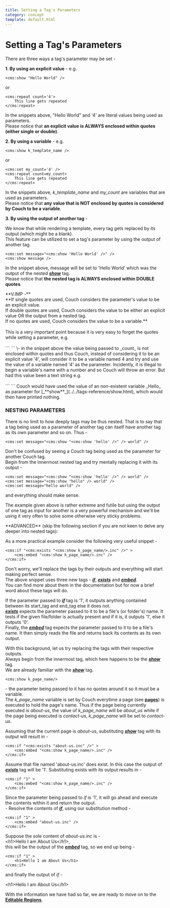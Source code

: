 ```yaml
---
title: Setting a Tag's Parameters
category: concept
template: default.html
---
```


# Setting a Tag's Parameters

There are three ways a tag's parameter may be set -

**1\. By using an explicit value** - e.g.

```
<cms:show "Hello World" />
```

or

```
<cms:repeat count='4'>
    This line gets repeated
</cms:repeat>
```

In the snippets above, "Hello World" and '4' are literal values being used as parameters.<br/>
Please notice that **an explicit value is ALWAYS enclosed within quotes (either single or double)**.

**2\. By using a variable** - e.g.

```
<cms:show k_template_name />
```

or

```
<cms:set my_count='4' />
<cms:repeat count=my_count>
    This line gets repeated
</cms:repeat>
```

In the snippets above, _k\_template\_name_ and _my\_count_ are variables that are used as parameters.<br/>
Please notice that **any value that is NOT enclosed by quotes is considered by Couch to be a variable**.

**3\. By using the output of another tag** -

We know that while rendering a template, every tag gets replaced by its output (which might be a blank).<br/>
This feature can be utilized to set a tag's parameter by using the output of another tag.

```
<cms:set message="<cms:show 'Hello World' />" />
<cms:show message />
```

In the snippet above, message will be set to 'Hello World' which was the output of the nested [_**show**_](../../tags-reference/show.html) tag.<br/>
Please notice that **the nested tag is ALWAYS enclosed within DOUBLE quotes**.

<p class="notice">
    **V.IMP -**<br/>
    **If single quotes are used, Couch considers the parameter's value to be an explicit value.<br/>
    If double quotes are used, Couch considers the value to be either an explicit value OR the output from a nested tag.<br/>
    If no quotes are used, Couch considers the value to be a variable.**<br/>
    <br/>
    This is a very important point because it is very easy to forget the quotes while setting a parameter, e.g.<br/><br/>
    ```
<cms:repeat count=4></cms:repeat>
    ```
    \- in the snippet above the value being passed to _count_ is not enclosed within quotes and thus Couch, instead of considering it to be an explicit value '4', will consider it to be a variable named 4 and try and use the value of a variable named '4' as the parameter. Incidently, it is illegal to begin a variable's name with a number and so Couch will throw an error. But had this value been a text string e.g.<br/><br/>
    ```
<cms:show var=Hello />
    ```
    Couch would have used the value of an non-existent variable _Hello_ as parameter for [_**show**_](../../tags-reference/show.html), which would then have printed nothing.
</p>

### NESTING PARAMETERS

There is no limit to how deeply tags may be thus nested. That is to say that a tag being used as a parameter of another tag can itself have another tag as its own parameter and so on. Thus -

```
<cms:set message="<cms:show "<cms:show 'hello' />" /> world" />
```

Don't be confused by seeing a Couch tag being used as the parameter for another Couch tag.<br/>
Begin from the innermost nested tag and try mentally replacing it with its output -

```
<cms:set message="<cms:show "<cms:show 'hello' />" /> world" />
<cms:set message="<cms:show "hello" /> world" />
<cms:set message="hello world" />
```

and everything should make sense.

The example given above is rather extreme and futile but using the output of one tag as input for another is a very powerful mechanism and we'll be using it very often to solve some otherwise very sticky problems.

<p class="error">**ADVANCED** (skip the following section if you are not keen to delve any deeper into nested tags):</p>

As a more practical example consider the following very useful snippet -

```
<cms:if "<cms:exists "<cms:show k_page_name/>.inc" />" >
    <cms:embed "<cms:show k_page_name/>.inc" />
</cms:if>
```

Don't worry, we'll replace the tags by their outputs and everything will start making perfect sense.<br/>
The above snippet uses three new tags - [_**if**_](../../tags-reference/if.html), [_**exists**_](../../tags-reference/exists.html) and [_**embed**_](../../tags-reference/embed.html).<br/>
You can find more about them in the documentation but for now a brief word about these tags will do.

If the parameter passed to [_**if**_](../../tags-reference/if.html) tag is '1', it outputs anything contained between its start\_tag and end\_tag else it does not.<br/>
[_**exists**_](../../tags-reference/exists.html) expects the parameter passed to it to be a file's (or folder's) name. It tests if the given file/folder is actually present and if it is, it outputs '1', else it outputs '0'.<br/>
Finally, the [_**embed**_](../../tags-reference/embed.html) tag expects the parameter passed to it to be a file's name. It then simply reads the file and returns back its contents as its own output.

With this background, let us try replacing the tags with their respective outputs.<br/>
Always begin from the innermost tag, which here happens to be the [_**show**_](../../tags-reference/show.html) tag.<br/>
We are already familiar with the [_**show**_](../../tags-reference/show.html) tag.

```
<cms:show k_page_name/>
```

\- the parameter being passed to it has no quotes around it so it must be a variable.<br/>
The _k\_page\_name_ variable is set by Couch everytime a page (see [**pages**](../cloned-pages.html)) is executed to hold the page's name. Thus if the page being currently executed is _about-us_, the value of _k\_page\_name_ will be _about\_us_ while if the page being executed is _contact-us_, _k\_page\_name_ will be set to _contact-us_.

Assuming that the current page is _about-us_, substituting [_**show**_](../../tags-reference/show.html) tag with its output will result in -

```
<cms:if "<cms:exists "about-us.inc" />" >
    <cms:embed "<cms:show k_page_name/>.inc" />
</cms:if>
```

Assume that file named 'about-us.inc' does exist. In this case the output of [_**exists**_](../../tags-reference/exists.html) tag will be '1'. Substituting exists with its output results in -

```
<cms:if "1" >
    <cms:embed "<cms:show k_page_name/>.inc" />
</cms:if>
```

Since the parameter being passed to _if_ is '1', it will go ahead and execute the contents within it and return the output.<br/>
\- Resolve the contents of [_**if**_](../../tags-reference/if.html), using our substitution method -

```
<cms:if "1" >
    <cms:embed "about-us.inc" />
</cms:if>
```

Suppose the sole content of _about-us.inc_ is -<br/>
&lt;h1&gt;Hello I am About Us&lt;/h1&gt;,<br/>
this will be the output of the [_**embed**_](../../tags-reference/embed.html) tag, so we end up being -

```
<cms:if "1" >
    <h1>Hello I am About Us</h1>
</cms:if>
```

and finally the output of _if_ -

&lt;h1&gt;Hello I am About Us&lt;/h1&gt;

With the information we have had so far, we are ready to move on to the [**Editable Regions**](../editable-regions.html).
